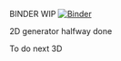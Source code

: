 BINDER WIP
[![Binder](https://mybinder.org/badge_logo.svg)](https://mybinder.org/v2/gh/Venus46/Skripsi/main)

2D generator halfway done

To do next
3D

